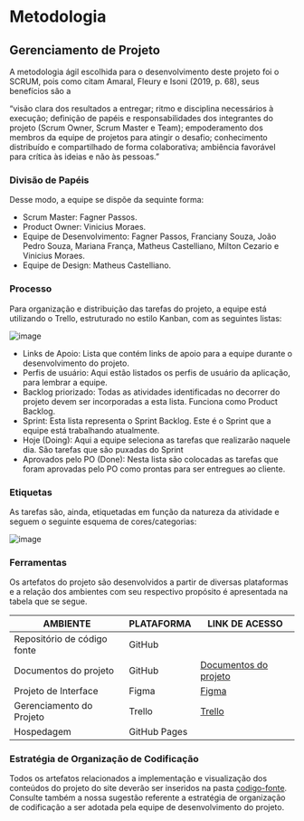 
# Metodologia

## Gerenciamento de Projeto
A metodologia ágil escolhida para o desenvolvimento deste projeto foi o SCRUM, pois como citam Amaral, Fleury e Isoni (2019, p. 68), seus benefícios são a

“visão clara dos resultados a entregar; ritmo e disciplina necessários à execução; definição de papéis e responsabilidades dos integrantes do projeto (Scrum Owner, Scrum Master e Team); empoderamento dos membros da equipe de projetos para atingir o desafio; conhecimento distribuído e compartilhado de forma colaborativa; ambiência favorável para crítica às ideias e não às pessoas.”

### Divisão de Papéis

Desse modo, a equipe se dispõe da sequinte forma:
- Scrum Master: Fagner Passos.
- Product Owner: Vinicius Moraes.
- Equipe de Desenvolvimento: Fagner Passos, Franciany Souza, João Pedro Souza, Mariana França, Matheus Castelliano, Milton Cezario e Vinicius Moraes.
- Equipe de Design: Matheus Castelliano.

### Processo

Para organização e distribuição das tarefas do projeto, a equipe está utilizando o Trello, estruturado no estilo Kanban, com as seguintes listas:

![image](https://github.com/ICEI-PUC-Minas-PMV-ADS/pmv-ads-2023-2-e1-proj-web-t12-estoque-no-bolso/assets/58199879/3c491c3f-d4f3-4892-a9ff-f128500472cf)

- Links de Apoio: Lista que contém links de apoio para a equipe durante o desenvolvimento do projeto.
- Perfis de usuário: Aqui estão listados os perfis de usuário da aplicação, para lembrar a equipe.
- Backlog priorizado: Todas as atividades identificadas no decorrer do projeto devem ser incorporadas a esta lista. Funciona como Product Backlog. 
- Sprint: Esta lista representa o Sprint Backlog. Este é o Sprint que a equipe está trabalhando atualmente. 
- Hoje (Doing): Aqui a equipe seleciona as tarefas que realizarão naquele dia. São tarefas que são puxadas do Sprint 
- Aprovados pelo PO (Done): Nesta lista são colocadas as tarefas que foram aprovadas pelo PO como prontas para ser entregues ao cliente. 

### Etiquetas

<p>As tarefas são, ainda, etiquetadas em função da natureza da atividade e seguem o seguinte esquema de cores/categorias:</p>

![image](https://github.com/ICEI-PUC-Minas-PMV-ADS/pmv-ads-2023-2-e1-proj-web-t12-estoque-no-bolso/assets/58199879/3f5adaee-1374-48b6-a9cf-f6ebeb8e350c)

  
### Ferramentas

Os artefatos do projeto são desenvolvidos a partir de diversas plataformas e a relação dos ambientes com seu respectivo propósito é apresentada na tabela que se segue.

| AMBIENTE                            | PLATAFORMA                         | LINK DE ACESSO                         |
|-------------------------------------|------------------------------------|----------------------------------------|
| Repositório de código fonte         | GitHub                             |                           |
| Documentos do projeto               | GitHub                             | [Documentos do projeto](https://github.com/ICEI-PUC-Minas-PMV-ADS/pmv-ads-2023-2-e1-proj-web-t12-estoque-no-bolso)                           |
| Projeto de Interface                | Figma                              | [Figma](https://www.figma.com/proto/bLf0EhDVXRQd02w4x7Mk9N/Estoque-no-Bolso?page-id=0%3A1&type=design&node-id=18-800&viewport=759%2C10%2C0.16&t=FzBr4pn5r4gba7gk-1&scaling=contain&starting-point-node-id=18%3A800&mode=design)                            |
| Gerenciamento do Projeto            | Trello          | [Trello](https://trello.com/b/unR5yFCf/project-backlog)              |
| Hospedagem                          | GitHub Pages                       |                             |


### Estratégia de Organização de Codificação 

Todos os artefatos relacionados a implementação e visualização dos conteúdos do projeto do site deverão ser inseridos na pasta [codigo-fonte](http://https://github.com/ICEI-PUC-Minas-PMV-ADS/WebApplicationProject-Template-v2/tree/main/codigo-fonte). Consulte também a nossa sugestão referente a estratégia de organização de codificação a ser adotada pela equipe de desenvolvimento do projeto.
